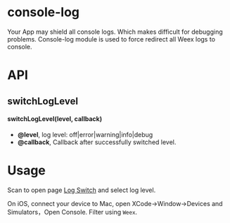 # console-log

Your App may shield all console logs. Which makes difficult for debugging problems.
Console-log module is used to force redirect all Weex logs to console.

# API

## switchLogLevel

#### switchLogLevel(level, callback)

* **@level**, log level: off|error|warning|info|debug
* **@callback**, Callback after successfully switched level.

# Usage

Scan to open page [Log Switch](http://editor.weex.io/vue/eb6d6b27563608112a655b63ade638f0) and select log level.

On iOS, connect your device to Mac, open XCode->Window->Devices and Simulators，Open Console. Filter using `Weex`.